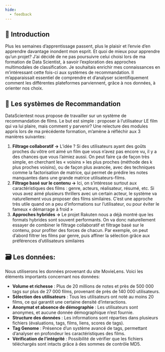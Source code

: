 ```yaml
---
hide:
  - feedback
---
```


## **📝 Introduction**

Plus les semaines d’apprentissage passent, plus le plaisir et l’envie d’en apprendre davantage inondent mon esprit. Et quoi de mieux pour apprendre qu’un projet? J’ai décidé de ne pas poursuivre celui choisi lors de ma formation de Data Scientist, à savoir l’exploration des approches multimodales de classification. Je souhaitais enrichir mes connaissances en m’intéressant cette fois-ci aux systèmes de recommandation. Il m’apparaissait essentiel de comprendre et d’analyser scientifiquement comment les différentes plateformes parviennent, grâce à nos données, à orienter nos choix.

## **🚩 Les systèmes de Recommandation**

DataScientest nous propose de travailler sur un système de recommandation de films. Le but est simple : proposer à l’utilisateur LE film qui va lui plaire, mais comment y parvenir? Une relecture des modules appris lors de ma précédente formation, m’amène à réfléchir aux 3 manières suivantes:

1. **Filtrage collaboratif →** L’idée ? Si des utilisateurs ayant des goûts proches du vôtre ont aimé un film que vous n’avez pas encore vu, il y a des chances que vous l’aimiez aussi. On peut faire ça de façon très simple, en cherchant les « voisins » les plus proches (méthode des k plus proches voisins), ou de façon plus avancée, avec des techniques comme la factorisation de matrice, qui permet de prédire les notes manquantes dans une grande matrice utilisateurs-films.
2. **Filtrage basé sur le contenu →** Ici, on s’intéresse surtout aux caractéristiques des films : genre, acteurs, réalisateur, résumé, etc. Si vous avez aimé plusieurs thrillers avec un certain acteur, le système va naturellement vous proposer des films similaires. C’est une approche très utile quand on a peu d’informations sur l’utilisateur, ou pour éviter le fameux « démarrage à froid »
3. **Approches hybrides →** Le projet Rakuten nous a déjà montré que les formats hybrides sont souvent performants. On va donc naturellement essayer de combiner le filtrage collaboratif et filtrage basé sur le contenu, pour profiter des forces de chacun. Par exemple, on peut d’abord filtrer les films par genre, puis affiner la sélection grâce aux préférences d’utilisateurs similaires

## 🗃️ Les données:

Nous utiliserons les données provenant du site MovieLens. Voici les éléments importants concernant nos données:

- **Volume et richesse** : Plus de 20 millions de notes et près de 500 000 tags sur plus de 27 000 films, provenant de près de 140 000 utilisateurs.
- **Sélection des utilisateurs** : Tous les utilisateurs ont noté au moins 20 films, ce qui garantit une certaine densité d’interactions.
- **Anonymat et absence de démographie** : Les utilisateurs sont anonymes, et aucune donnée démographique n’est fournie.
- **Structure des données** : Les informations sont réparties dans plusieurs fichiers (évaluations, tags, films, liens, scores de tags).
- **Tag Genome** : Présence d’un système avancé de tags, permettant d’analyser en profondeur les caractéristiques des films.
- **Vérification de l’intégrité** : Possibilité de vérifier que les fichiers téléchargés sont intacts grâce à des sommes de contrôle MD5.
